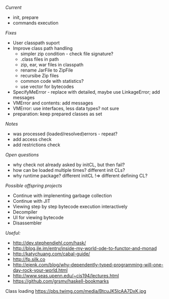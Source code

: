 *Current*
* init, prepare
* commands execution

*Fixes*
* User classpath suport
* Improve class path handling
  * simpler zip condition - check file signature?
  * .class files in path
  * zip, ear, war files in classpath
  * rename JarFile to ZipFile
  * recursibe Zip files
  * common code with statistics?
  * use vector for bytecodes
* SpecifyMeError - replace with detailed, maybe use LinkageError; add messages
* VMError and contents: add messages
* VMError: use interfaces, less data types? not sure
* preparation: keep prepared classes as set

*Notes*
* was processed (loaded/resolved)errors - repeat?
* add access check
* add restrictions check


*Open questions*
* why check not already asked by initCL, but then fail?
* how can be loaded multiple times? different init CLs?
* why runtime package? different initCL !=> different defining CL?

*Possible offspring projects*
* Continue with implenenting garbage collection
* Continue with JIT
* Viewing step by step bytecode execution interactively
* Decompiler
* UI for viewing bytecode
* Disassembler

*Useful:*
* http://dev.stephendiehl.com/hask/
* http://blog.jle.im/entry/inside-my-world-ode-to-functor-and-monad
* http://katychuang.com/cabal-guide/
* http://fp.silk.co
* http://ejenk.com/blog/why-dependently-typed-programming-will-one-day-rock-your-world.html
* http://www.seas.upenn.edu/~cis194/lectures.html
* https://github.com/grsmv/haskell-bookmarks

Class loading https://pbs.twimg.com/media/BtcuJK5IcAA7DxK.jpg
